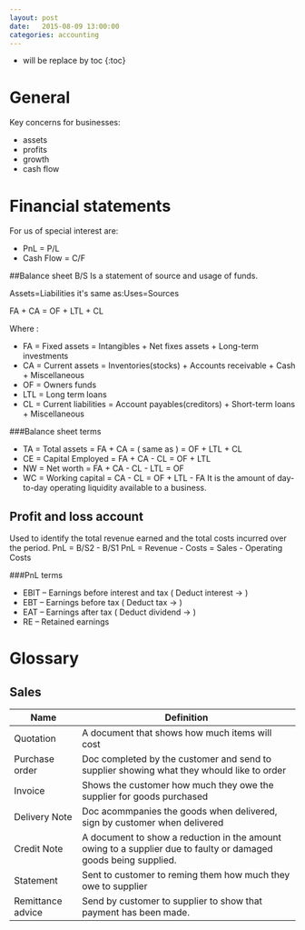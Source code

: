 ```yaml
---
layout: post
date:   2015-08-09 13:00:00
categories: accounting
---
```

* will be replace by toc
{:toc}

# General

Key concerns for businesses:

- assets
- profits
- growth
- cash flow

# Financial statements

For us of special interest are:

- PnL = P/L
- Cash Flow = C/F
 

##Balance sheet B/S
Is a statement of source and usage of funds.

Assets=Liabilities
it's same as:Uses=Sources

FA + CA = OF + LTL + CL

Where :

- FA = Fixed assets = Intangibles + Net fixes assets + Long-term investments
- CA = Current assets = Inventories(stocks) + Accounts receivable + Cash + Miscellaneous
- OF = Owners funds
- LTL = Long term loans
- CL = Current liabilities = Account payables(creditors) + Short-term loans + Miscellaneous

###Balance sheet terms

- TA = Total assets = FA + CA = ( same as ) =  OF + LTL + CL
- CE = Capital Employed = FA + CA - CL = OF + LTL
- NW = Net worth =  FA + CA - CL - LTL = OF
- WC = Working capital = CA - CL = OF + LTL - FA
It is the amount of day-to-day operating liquidity available to a business.

## Profit and loss account
Used to identify the total revenue earned and the total costs incurred over the period.
PnL = B/S2 - B/S1
PnL = Revenue - Costs = Sales - Operating Costs

###PnL terms
- EBIT – Earnings before interest and tax
( Deduct interest -> )
- EBT – Earnings before tax
( Deduct tax -> )
- EAT – Earnings after tax
( Deduct dividend -> )
- RE – Retained earnings

# Glossary

## Sales

|Name|Definition|
|----|----------|
|Quotation|A document that shows how much items will cost|
|Purchase order|Doc completed by the customer and send to supplier showing what they whould like to order|
|Invoice|Shows the customer how much they owe the supplier for goods purchased|
|Delivery Note|Doc acommpanies the goods when delivered, sign by customer when delivered|
|Credit Note|A document to show a reduction in the amount owing to a supplier due to faulty or damaged goods being supplied.|
|Statement|Sent to customer to reming them how much they owe to supplier|
|Remittance advice|Send by customer to supplier to show that payment has been made.|


